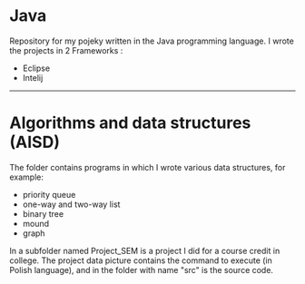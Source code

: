 # Java
Repository for my pojeky written in the Java programming language.
I wrote the projects in 2 Frameworks :
- Eclipse
- Intelij
---
# Algorithms and data structures (AISD)
The folder contains programs in which I wrote various data structures, for example:

- priority queue
- one-way and two-way list
- binary tree
- mound
- graph

In a subfolder named Project_SEM is a project I did for a course credit in college. The project data picture contains the command to execute (in Polish language), and in the folder with name "src" is the source code.
